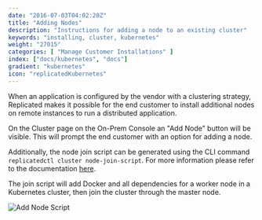 ```yaml
---
date: "2016-07-03T04:02:20Z"
title: "Adding Nodes"
description: "Instructions for adding a node to an existing cluster"
keywords: "installing, cluster, kubernetes"
weight: "27015"
categories: [ "Manage Customer Installations" ]
index: ["docs/kubernetes", "docs"]
gradient: "kubernetes"
icon: "replicatedKubernetes"
---
```


When an application is configured by the vendor with a clustering strategy, Replicated makes it possible for the end customer to install additional nodes on remote instances to run a distributed application.

On the Cluster page on the On-Prem Console an "Add Node" button will be visible. This will prompt the end customer with an option for adding a node.

Additionally, the node join script can be generated using the CLI command `replicatedctl cluster node-join-script`. For more information please refer to the documentation [here](https://help.replicated.com/api/replicatedctl/replicatedctl_cluster_node-join-script/).

The join script will add Docker and all dependencies for a worker node in a Kubernetes cluster, then join the cluster through the master node.

![Add Node Script](/images/post-screens/add-node-k8s.png)
